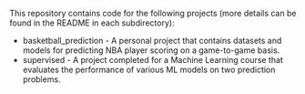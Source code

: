 This repository contains code for the following projects (more details can be found in the README in each subdirectory):
- basketball_prediction - A personal project that contains datasets and models for predicting NBA player scoring on a game-to-game basis. 
- supervised - A project completed for a Machine Learning course that evaluates the performance of various ML models on two prediction problems.